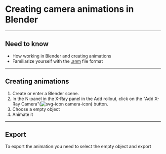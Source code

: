 # Creating camera animations in Blender

___

## Need to know

- How working in Blender and creating animations
- Familiarize yourself with the [.anm](../../reference/file-formats/animations/anm.md) file format

___

## Creating animations

1. Create or enter a Blender scene.
2. In the N-panel in the X-Ray panel in the Add rollout, click on the "Add X-Ray Camera"(![svg-icon camera-icon](../../../assets/icons/blender/camera.svg)) button.
3. Choose a empty object
4. Animate it

___

## Export

To export the animation you need to select the empty object and export
